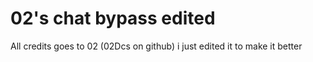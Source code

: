 # 02's chat bypass edited

All credits goes to 02 (02Dcs on github)
i just edited it to make it better
